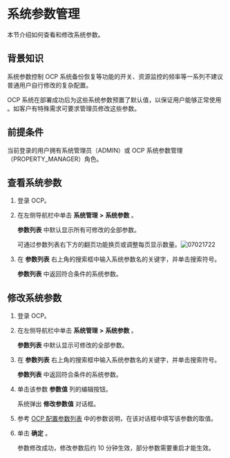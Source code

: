 系统参数管理 
===========================

本节介绍如何查看和修改系统参数。

背景知识 
-------------------------

系统参数控制 OCP 系统备份恢复等功能的开关、资源监控的频率等一系列不建议普通用户自行修改的复杂配置。

OCP 系统在部署成功后为这些系统参数预置了默认值，以保证用户能够正常使用 。如客户有特殊需求可要求管理员修改这些参数。

前提条件 
-------------------------

当前登录的用户拥有系统管理员（ADMIN）或 OCP 系统参数管理（PROPERTY_MANAGER）角色。

查看系统参数 
---------------------------

1. 登录 OCP。

   

2. 在左侧导航栏中单击 **系统管理** **\>** **系统参数** 。

   **参数列表** 中默认显示所有可修改的全部参数。

   可通过参数列表右下方的翻页功能换页或调整每页显示数量。![07021722](https://help-static-aliyun-doc.aliyuncs.com/assets/img/zh-CN/4985555261/p291093.png)
   

3. 在 **参数列表** 右上角的搜索框中输入系统参数名的关键字，并单击搜索符号。

   **参数列表** 中返回符合条件的系统参数。
   




修改系统参数 
---------------------------

1. 登录 OCP。

   

2. 在左侧导航栏中单击 **系统管理** **\>** **系统参数** 。

   **参数列表** 中默认显示可修改的全部参数。
   

3. 在 **参数列表** 右上角的搜索框中输入系统参数名的关键字，并单击搜索符号。

   **参数列表** 中返回符合条件的系统参数。
   

4. 单击该参数 **参数值** 列的编辑按钮。

   系统弹出 **修改参数值** 对话框。
   

5. 参考 [OCP 配置参数列表](/zh-CN/3.ob-cloud-platform/12.appendix/1.ocp-configuration-parameters.md) 中的参数说明，在该对话框中填写该参数的取值。

   

6. 单击 **确定** 。

   参数修改成功，修改参数后约 10 分钟生效，部分参数需要重启才能生效。
   



